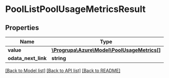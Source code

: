 # PoolListPoolUsageMetricsResult

## Properties
Name | Type | Description | Notes
------------ | ------------- | ------------- | -------------
**value** | [**\Progrupa\Azure\Model\PoolUsageMetrics[]**](PoolUsageMetrics.md) |  | [optional] 
**odata_next_link** | **string** |  | [optional] 

[[Back to Model list]](../README.md#documentation-for-models) [[Back to API list]](../README.md#documentation-for-api-endpoints) [[Back to README]](../README.md)



